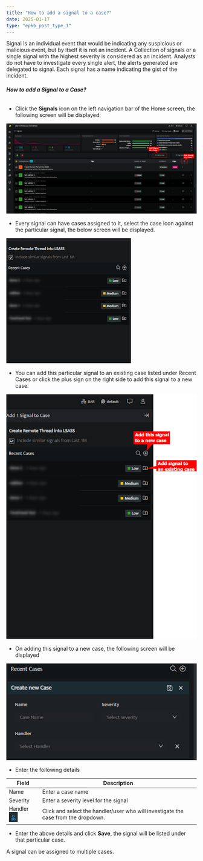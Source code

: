 ```yaml
---
title: "How to add a signal to a case?"
date: 2025-01-17
type: "epkb_post_type_1"
---
```


Signal is an individual event that would be indicating any suspicious or malicious event, but by itself it is not an incident. A Collection of signals or a single signal with the highest severity is considered as an incident. Analysts do not have to investigate every single alert, the alerts generated are delegated to signal. Each signal has a name indicating the gist of the incident.

###### **How to add a Signal to a Case?**  
  

- Click the **Signals** icon on the left navigation bar of the Home screen, the following screen will be displayed.

![](./images-Howtoaddasignaltoacase/How-to-add-a-signal-to-a-case-1.png)

- Every signal can have cases assigned to it, select the case icon against the particular signal, the below screen will be displayed.

![](./images-Howtoaddasignaltoacase/How-to-add-a-signal-to-a-case-2.png)

- You can add this particular signal to an existing case listed under Recent Cases or click the plus sign on the right side to add this signal to a new case. 

![](./images-Howtoaddasignaltoacase/How-to-add-a-signal-to-a-case-3.png)

- On adding this signal to a new case, the following screen will be displayed

![](./images-Howtoaddasignaltoacase/How-to-add-a-signal-to-a-case-4.png)

- Enter the following details

| **Field** | **Description** |
| --- | --- |
| Name | Enter a case name |
| Severity | Enter a severity level for the signal |
| Handler    ![image 1-Dec-07-2023-12-50-37-5939-PM](./images-Howtoaddasignaltoacase/How-to-add-a-signal-to-a-case-5.webp) | Click and select the handler/user who will investigate the case from the dropdown.    |

- Enter the above details and click **Save**, the signal will be listed under that particular case.

A signal can be assigned to multiple cases.

